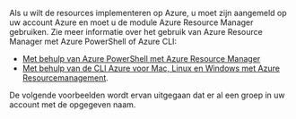 
Als u wilt de resources implementeren op Azure, u moet zijn aangemeld op uw account Azure en moet u de module Azure Resource Manager gebruiken. Zie meer informatie over het gebruik van Azure Resource Manager met Azure PowerShell of Azure CLI:

- [Met behulp van Azure PowerShell met Azure Resource Manager](../articles/powershell-azure-resource-manager.md)
- [Met behulp van de CLI Azure voor Mac, Linux en Windows met Azure Resourcemanagement](../articles/xplat-cli-azure-resource-manager.md).

De volgende voorbeelden wordt ervan uitgegaan dat er al een groep in uw account met de opgegeven naam. 
